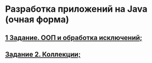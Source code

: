 # Разработка приложений на Java (очная форма)
## [1 Задание. ООП и обработка исключений;](https://github.com/ex-nehilo/uni.java.homework/tree/main/homeworkTasks/src/firstTask)
## [Задание 2. Коллекции;](https://github.com/ex-nehilo/uni.java.homework/tree/main/homeworkTasks/src/secondTask)
